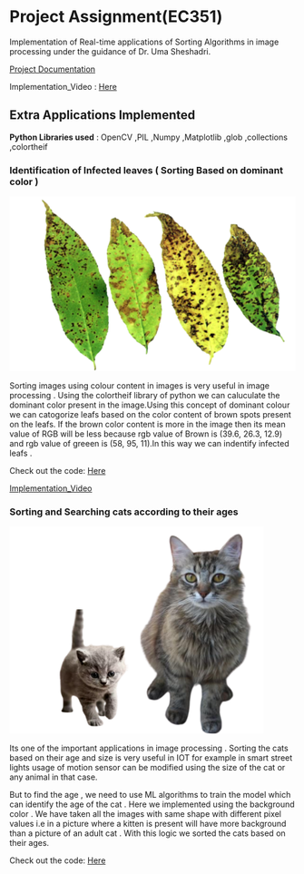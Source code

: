 # Project Assignment(EC351)

Implementation of Real-time applications of Sorting Algorithms in image processing under the guidance of Dr. Uma Sheshadri. 

[Project Documentation](https://github.com/P-Chandana/EC351_Algorithms_Virtual_Hackathon/blob/main/Project-report.pdf)   


Implementation_Video : [Here](https://drive.google.com/file/d/1fRBgTfIGBSIq38V5JpnWNTVtxEg31pHd/view)

## Extra Applications Implemented

**Python Libraries used** : OpenCV ,PIL ,Numpy ,Matplotlib ,glob ,collections ,colortheif 

### Identification of Infected leaves ( Sorting Based on dominant color )

![](l.png)

Sorting images using colour content in images is very useful in image processing . Using the colortheif library of python we can caluculate the dominant color present in the image.Using this concept of dominant colour we can catogorize leafs based on the color content of brown spots present on the leafs. If the brown color content is more in the image then its mean value of RGB will be less because rgb value of Brown is (39.6, 26.3, 12.9) and rgb value of greeen is (58, 95, 11).In this way we can indentify infected leafs .

Check out the code: [Here](https://github.com/P-Chandana/EC351_Algorithms_Virtual_Hackathon/blob/main/Sorting_by_color.py)

[Implementation_Video](https://drive.google.com/file/d/1ZACbB3Cs7nLc6TiCpt0c9FI7rHzfUt5Y/view)

### Sorting and Searching cats according to their ages 

![](a.png)

Its one of the important applications in image processing . Sorting the cats based on their age and size is very useful in IOT for example in smart street lights usage of motion sensor can be modified using the size of the cat or any animal in that case.

But to find the age , we need to use ML algorithms to train the model which can identify the age of the cat . Here we implemented using the background color . We have taken all the images with same shape with different pixel values i.e in a picture where a kitten is present will have more background than a picture of an adult cat . With this logic we sorted the cats based on their ages.

Check out the code: [Here](https://github.com/sathvik45/EC351_Algorithms_Virtual_Hackathon/blob/main/age.py)










